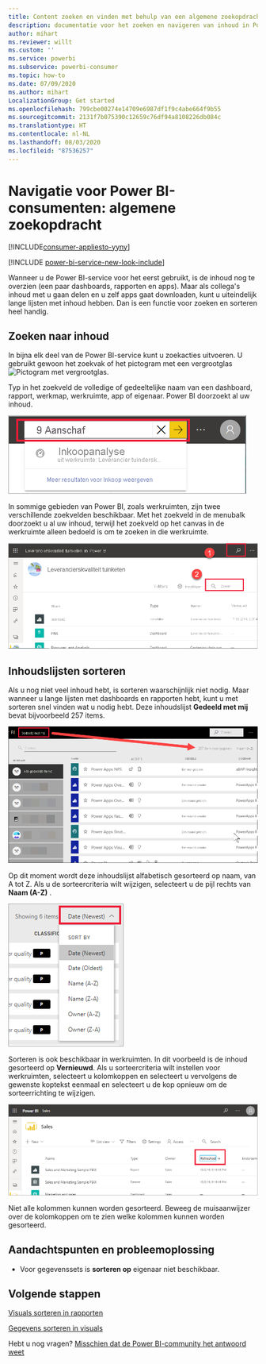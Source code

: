 ```yaml
---
title: Content zoeken en vinden met behulp van een algemene zoekopdracht
description: documentatie voor het zoeken en navigeren van inhoud in Power BI-service
author: mihart
ms.reviewer: willt
ms.custom: ''
ms.service: powerbi
ms.subservice: powerbi-consumer
ms.topic: how-to
ms.date: 07/09/2020
ms.author: mihart
LocalizationGroup: Get started
ms.openlocfilehash: 799cbe00274e14709e6987df1f9c4abe664f9b55
ms.sourcegitcommit: 2131f7b075390c12659c76df94a8108226db084c
ms.translationtype: HT
ms.contentlocale: nl-NL
ms.lasthandoff: 08/03/2020
ms.locfileid: "87536257"
---
```

# <a name="navigation-for-power-bi-consumers-global-search"></a>Navigatie voor Power BI-consumenten: algemene zoekopdracht

[!INCLUDE[consumer-appliesto-yyny](../includes/consumer-appliesto-yyny.md)]

[!INCLUDE [power-bi-service-new-look-include](../includes/power-bi-service-new-look-include.md)]


Wanneer u de Power BI-service voor het eerst gebruikt, is de inhoud nog te overzien (een paar dashboards, rapporten en apps). Maar als collega's inhoud met u gaan delen en u zelf apps gaat downloaden, kunt u uiteindelijk lange lijsten met inhoud hebben. Dan is een functie voor zoeken en sorteren heel handig.

## <a name="searching-for-content"></a>Zoeken naar inhoud
 In bijna elk deel van de Power BI-service kunt u zoekacties uitvoeren. U gebruikt gewoon het zoekvak of het pictogram met een vergrootglas ![Pictogram met vergrootglas](./media/end-user-search-sort/power-bi-search-icon.png).

 Typ in het zoekveld de volledige of gedeeltelijke naam van een dashboard, rapport, werkmap, werkruimte, app of eigenaar. Power BI doorzoekt al uw inhoud. 

 ![een rapport zoeken](./media/end-user-search-sort/power-bi-search-field.png) 

 In sommige gebieden van Power BI, zoals werkruimten, zijn twee verschillende zoekvelden beschikbaar. Met het zoekveld in de menubalk doorzoekt u al uw inhoud, terwijl het zoekveld op het canvas in de werkruimte alleen bedoeld is om te zoeken in die werkruimte.

 ![zoeken binnen een werkruimte](./media/end-user-search-sort/power-bi-search-fields.png) 

## <a name="sorting-content-lists"></a>Inhoudslijsten sorteren

Als u nog niet veel inhoud hebt, is sorteren waarschijnlijk niet nodig.  Maar wanneer u lange lijsten met dashboards en rapporten hebt, kunt u met sorteren snel vinden wat u nodig hebt. Deze inhoudslijst **Gedeeld met mij** bevat bijvoorbeeld 257 items. 

![inhoudslijst Gedeeld met mij](./media/end-user-search-sort/power-bi-all-shared.png)

Op dit moment wordt deze inhoudslijst alfabetisch gesorteerd op naam, van A tot Z. Als u de sorteercriteria wilt wijzigen, selecteert u de pijl rechts van **Naam (A-Z)** .

![Vervolgkeuzelijst Sorteren](./media/end-user-search-sort/power-bi-sort-date.png)


Sorteren is ook beschikbaar in werkruimten. In dit voorbeeld is de inhoud gesorteerd op **Vernieuwd**. Als u sorteercriteria wilt instellen voor werkruimten, selecteert u kolomkoppen en selecteert u vervolgens de gewenste koptekst eenmaal en selecteert u de kop opnieuw om de sorteerrichting te wijzigen. 

![een rapport zoeken](./media/end-user-search-sort/power-bi-workspace-sort.png)

Niet alle kolommen kunnen worden gesorteerd. Beweeg de muisaanwijzer over de kolomkoppen om te zien welke kolommen kunnen worden gesorteerd.


## <a name="considerations-and-troubleshooting"></a>Aandachtspunten en probleemoplossing
* Voor gegevenssets is **sorteren op** eigenaar niet beschikbaar.

## <a name="next-steps"></a>Volgende stappen
[Visuals sorteren in rapporten](end-user-change-sort.md)

[Gegevens sorteren in visuals](end-user-change-sort.md)

Hebt u nog vragen? [Misschien dat de Power BI-community het antwoord weet](https://community.powerbi.com/)

